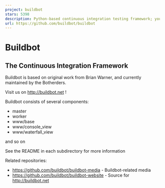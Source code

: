 ```yaml
---
project: buildbot
stars: 5398
description: Python-based continuous integration testing framework; your pull requests are more than welcome!
url: https://github.com/buildbot/buildbot
---
```


Buildbot
========

The Continuous Integration Framework
------------------------------------

Buildbot is based on original work from Brian Warner, and currently maintained by the Botherders.

Visit us on http://buildbot.net !

Buildbot consists of several components:

-   master
-   worker
-   www/base
-   www/console\_view
-   www/waterfall\_view

and so on

See the README in each subdirectory for more information

Related repositories:

-   https://github.com/buildbot/buildbot-media - Buildbot-related media
-   https://github.com/buildbot/buildbot-website - Source for http://buildbot.net
